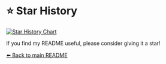 # ⭐ Star History

[![Star History Chart](https://api.star-history.com/svg?repos=s009900/s009900&type=Date)](https://star-history.com/#s009900/s009900&Date)

If you find my README useful, please consider giving it a star!

[⬅️ Back to main README](README.md)
